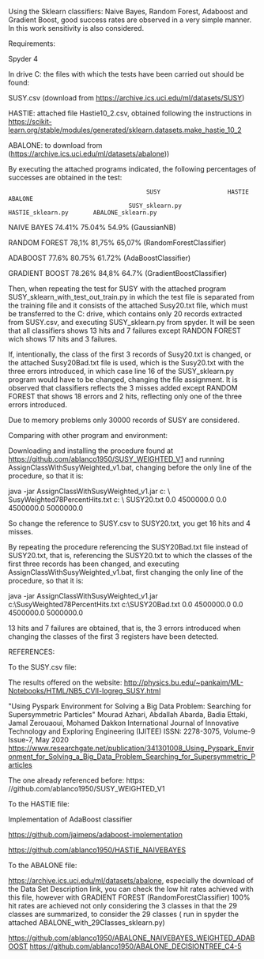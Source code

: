 Using the Sklearn classifiers: Naive Bayes, Random Forest, Adaboost and Gradient Boost, good success rates are observed in a very simple manner. In this work sensitivity is also considered.

Requirements:

Spyder 4

In drive C: the files with which the tests have been carried out should be found:

SUSY.csv (download from https://archive.ics.uci.edu/ml/datasets/SUSY)

HASTIE: attached file Hastie10_2.csv, obtained following the instructions in
 https://scikit-learn.org/stable/modules/generated/sklearn.datasets.make_hastie_10_2

ABALONE: to download from (https://archive.ics.uci.edu/ml/datasets/abalone))

By executing the attached programs indicated, the following percentages of successes are obtained in the test:


                                           SUSY                   HASTIE                  ABALONE
                                      SUSY_sklearn.py          HASTIE_sklearn.py       ABALONE_sklearn.py

NAIVE BAYES                               74.41%                  75.04%                    54.9%
(GaussianNB)


RANDOM FOREST                             78,1%                    81,75%                    65,07%
(RandomForestClassifier)


ADABOOST                                   77.6%                   80.75%                   61.72%
(AdaBoostClassifier)

GRADIENT BOOST                             78.26%                  84,8%                    64.7%
(GradientBoostClassifier)

  
Then, when repeating the test for SUSY with the attached program SUSY_sklearn_with_test_out_train.py in which the test file is separated from the training file and
it consists of the attached Susy20.txt file, which must be transferred to the C: drive, which contains only 20 records extracted from SUSY.csv, and executing SUSY_sklearn.py from spyder.
It will be seen that all classifiers  shows 13 hits and 7 failures except RANDON FOREST  wich shows 17 hits and 3 failures.

If, intentionally, the class of the first 3 records of Susy20.txt is changed, or the attached Susy20Bad.txt file is used, which is the Susy20.txt with the three errors introduced, in which case line 16 of the SUSY_sklearn.py program would have to be changed, changing the file assignment. It is observed that classifiers reflects the 3 misses added except RANDOM FOREST that shows 18 errors and 2 hits, reflecting only one of the three errors introduced.

Due to memory problems only 30000 records of SUSY are considered.

Comparing with other program and environment:

Downloading and installing the procedure found at https://github.com/ablanco1950/SUSY_WEIGHTED_V1 and running AssignClassWithSusyWeighted_v1.bat,
changing before the only line of the procedure, so that it is:

java -jar AssignClassWithSusyWeighted_v1.jar c: \ SusyWeighted78PercentHits.txt c: \ SUSY20.txt 0.0 4500000.0 0.0 4500000.0 5000000.0

So change the reference to SUSY.csv to SUSY20.txt, you get 16 hits and 4 misses.

 By repeating the procedure referencing the SUSY20Bad.txt file instead of SUSY20.txt, that is, referencing the SUSY20.txt to which the classes of
the first three records has been changed, and executing AssignClassWithSusyWeighted_v1.bat, first changing the only line of the procedure, so that it is:

java -jar AssignClassWithSusyWeighted_v1.jar c:\SusyWeighted78PercentHits.txt c:\SUSY20Bad.txt 0.0 4500000.0 0.0 4500000.0 5000000.0

13 hits and 7 failures are obtained, that is, the 3 errors introduced when changing the classes of the first 3 registers have been detected.

REFERENCES:

To the SUSY.csv file:

The results offered on the website: http://physics.bu.edu/~pankajm/ML-Notebooks/HTML/NB5_CVII-logreg_SUSY.html

"Using Pyspark Environment for Solving a Big Data Problem: Searching for Supersymmetric Particles" Mourad Azhari, Abdallah Abarda, Badia Ettaki, Jamal Zerouaoui, Mohamed Dakkon International Journal of Innovative Technology and Exploring Engineering (IJITEE) ISSN: 2278-3075, Volume-9 Issue-7, May 2020 https://www.researchgate.net/publication/341301008_Using_Pyspark_Environment_for_Solving_a_Big_Data_Problem_Searching_for_Supersymmetric_Particles

The one already referenced before: https: //github.com/ablanco1950/SUSY_WEIGHTED_V1

To the HASTIE file:

Implementation of AdaBoost classifier

https://github.com/jaimeps/adaboost-implementation

https://github.com/ablanco1950/HASTIE_NAIVEBAYES

To the ABALONE file:

https://archive.ics.uci.edu/ml/datasets/abalone, especially the download of the Data Set Description link, you can check the low hit rates
achieved with this file, however with GRADIENT FOREST (RandomForestClassifier) ​​100% hit rates are achieved not only considering the 3 classes in
that the 29 classes are summarized, to consider the 29 classes ( run in spyder the attached ABALONE_with_29Classes_sklearn.py)

https://github.com/ablanco1950/ABALONE_NAIVEBAYES_WEIGHTED_ADABOOST
https://github.com/ablanco1950/ABALONE_DECISIONTREE_C4-5

